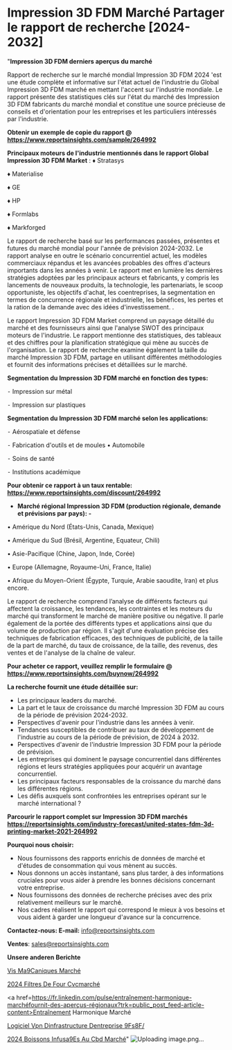 # Impression 3D FDM Marché Partager le rapport de recherche [2024-2032]

"<strong>Impression 3D FDM derniers aperçus du marché</strong>

Rapport de recherche sur le marché mondial Impression 3D FDM 2024 'est une étude complète et informative sur l'état actuel de l'industrie du Global Impression 3D FDM marché en mettant l'accent sur l'industrie mondiale. Le rapport présente des statistiques clés sur l'état du marché des Impression 3D FDM fabricants du marché mondial et constitue une source précieuse de conseils et d'orientation pour les entreprises et les particuliers intéressés par l'industrie.

<strong>Obtenir un exemple de copie du rapport @ <a href=https://www.reportsinsights.com/sample/264992>https://www.reportsinsights.com/sample/264992</a></strong>

<strong>Principaux moteurs de l'industrie mentionnés dans le rapport Global Impression 3D FDM Market</strong> :
♦ Stratasys

♦ Materialise

♦ GE

♦ HP

♦ Formlabs

♦ Markforged

Le rapport de recherche basé sur les performances passées, présentes et futures du marché mondial pour l'année de prévision 2024-2032. Le rapport analyse en outre le scénario concurrentiel actuel, les modèles commerciaux répandus et les avancées probables des offres d'acteurs importants dans les années à venir. Le rapport met en lumière les dernières stratégies adoptées par les principaux acteurs et fabricants, y compris les lancements de nouveaux produits, la technologie, les partenariats, le scoop opportuniste, les objectifs d'achat, les coentreprises, la segmentation en termes de concurrence régionale et industrielle, les bénéfices, les pertes et la ration de la demande avec des idées d'investissement. .

Le rapport Impression 3D FDM Market comprend un paysage détaillé du marché et des fournisseurs ainsi que l'analyse SWOT des principaux moteurs de l'industrie. Le rapport mentionne des statistiques, des tableaux et des chiffres pour la planification stratégique qui mène au succès de l'organisation. Le rapport de recherche examine également la taille du marché Impression 3D FDM, partage en utilisant différentes méthodologies et fournit des informations précises et détaillées sur le marché.

<strong>Segmentation du Impression 3D FDM marché en fonction des types:</strong>


⁃ Impression sur métal

⁃ Impression sur plastiques

<strong>Segmentation du Impression 3D FDM marché selon les applications:</strong>


⁃ Aérospatiale et défense

⁃ Fabrication d'outils et de moules
• Automobile

⁃ Soins de santé

⁃ Institutions académique

<strong>Pour obtenir ce rapport à un taux rentable: <a href=https://www.reportsinsights.com/discount/264992>https://www.reportsinsights.com/discount/264992</a></strong>
<ul>
  <li><strong>Marché régional Impression 3D FDM (production régionale, demande et prévisions par pays): -</strong></li>
</ul>
• Amérique du Nord (États-Unis, Canada, Mexique)

• Amérique du Sud (Brésil, Argentine, Equateur, Chili)

• Asie-Pacifique (Chine, Japon, Inde, Corée)

• Europe (Allemagne, Royaume-Uni, France, Italie)

• Afrique du Moyen-Orient (Égypte, Turquie, Arabie saoudite, Iran) et plus encore.

Le rapport de recherche comprend l’analyse de différents facteurs qui affectent la croissance, les tendances, les contraintes et les moteurs du marché qui transforment le marché de manière positive ou négative. Il parle également de la portée des différents types et applications ainsi que du volume de production par région. Il s'agit d'une évaluation précise des techniques de fabrication efficaces, des techniques de publicité, de la taille de la part de marché, du taux de croissance, de la taille, des revenus, des ventes et de l'analyse de la chaîne de valeur.

<strong>Pour acheter ce rapport, veuillez remplir le formulaire @   <a href=https://www.reportsinsights.com/buynow/264992>https://www.reportsinsights.com/buynow/264992</a></strong>

<strong>La recherche fournit une étude détaillée sur:</strong>
<ul>
  <li>Les principaux leaders du marché.</li>
  <li>La part et le taux de croissance du marché Impression 3D FDM au cours de la période de prévision 2024-2032.</li>
  <li>Perspectives d'avenir pour l'industrie dans les années à venir.</li>
  <li>Tendances susceptibles de contribuer au taux de développement de l'industrie au cours de la période de prévision, de 2024 à 2032.</li>
  <li>Perspectives d'avenir de l'industrie Impression 3D FDM pour la période de prévision.</li>
  <li>Les entreprises qui dominent le paysage concurrentiel dans différentes régions et leurs stratégies appliquées pour acquérir un avantage concurrentiel.</li>
  <li>Les principaux facteurs responsables de la croissance du marché dans les différentes régions.</li>
  <li>Les défis auxquels sont confrontées les entreprises opérant sur le marché international ?</li>
</ul>

<strong>Parcourir le rapport complet sur Impression 3D FDM marchés <a href=https://reportsinsights.com/industry-forecast/united-states-fdm-3d-printing-market-2021-264992>https://reportsinsights.com/industry-forecast/united-states-fdm-3d-printing-market-2021-264992</a></strong>

<strong>Pourquoi nous choisir:</strong>
<ul>
  <li>Nous fournissons des rapports enrichis de données de marché et d'études de consommation qui vous mènent au succès.</li>
  <li>Nous donnons un accès instantané, sans plus tarder, à des informations cruciales pour vous aider à prendre les bonnes décisions concernant votre entreprise.</li>
  <li>Nous fournissons des données de recherche précises avec des prix relativement meilleurs sur le marché.</li>
  <li>Nos cadres réalisent le rapport qui correspond le mieux à vos besoins et vous aident à garder une longueur d'avance sur la concurrence.</li>
</ul>
<strong>Contactez-nous:
</strong><strong>E-mail:</strong> <a href=mailto:info@reportsinsights.com>info@reportsinsights.com</a>

<strong>Ventes</strong>: <a href=mailto:sales@reportsinsights.com>sales@reportsinsights.com</a>

<strong>Unsere anderen Berichte</strong>

<a href=https://www.linkedin.com/pulse/vis-m%C3%A9caniques-march%C3%A9-2024-part-et-croissance-ztyse/>Vis Ma9Caniques Marché</a>

<a href=https://www.linkedin.com/pulse/2024-filtres-de-four-cvcmarché-analyse-m2noe/>2024 Filtres De Four Cvcmarché</a>

<a href=https://fr.linkedin.com/pulse/entraînement-harmonique-marchéfournit-des-aperçus-régionaux?trk=public_post_feed-article-content>Entraînement Harmonique Marché</a>

<a href=https://www.linkedin.com/pulse/logiciel-vpn-dinfrastructure-dentreprise-9fs8f/>Logiciel Vpn Dinfrastructure Dentreprise 9Fs8F/</a>

<a href=https://www.linkedin.com/pulse/2024-boissons-infus%C3%A9es-au-cbd-march%C3%A9-rapport-4hhpc/>2024 Boissons Infusa9Es Au Cbd Marché</a>"
![Uploading image.png…]()
